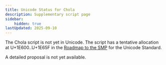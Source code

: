 ```yaml
---
title: Unicode Status for Chola
description: Supplementary script page
sidebar:
    hidden: true
lastUpdated: 2025-09-10
---
```


The Chola script is not yet in Unicode. The script has a tentative allocation at U+1E600..U+1E65F in the [Roadmap to the SMP](http://www.unicode.org/roadmaps/smp/) for the Unicode Standard.

[comment]: # (end of intro)

[comment]: # (start of blocks)



[comment]: # (end of blocks)

[comment]: # (start of chars)



[comment]: # (end of chars)

[comment]: # (start of rest)

A detailed proposal is not yet available.
